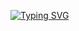 <a href="https://git.io/typing-svg"><img src="https://readme-typing-svg.demolab.com?font=Comic+Sans+MS&size=66&pause=900&color=6311F7&background=FFFFFF00&center=true&vCenter=true&random=true&width=1250&height=450&lines=Horman-Oladushek;I+love+my+hobby!!;Write+me+in+Telegram%3A+%40horman12" alt="Typing SVG" /></a>
